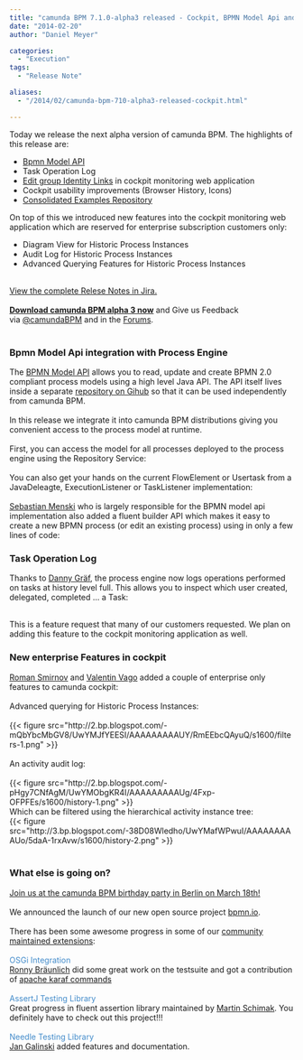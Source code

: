 ```yaml
---
title: "camunda BPM 7.1.0-alpha3 released - Cockpit, BPMN Model Api and Task Operation Log"
date: "2014-02-20"
author: "Daniel Meyer"

categories:
  - "Execution"
tags: 
  - "Release Note"

aliases:
  - "/2014/02/camunda-bpm-710-alpha3-released-cockpit.html"

---
```


<div>
Today we release the next alpha version of camunda BPM. The highlights of this release are:<br />
<ul>
<li><a href="http://docs.camunda.org/latest/guides/user-guide/#bpmn-model-api">Bpmn Model API</a></li>
<li>Task Operation Log</li>
<li><a href="https://app.camunda.com/jira/browse/CAM-1182">Edit group Identity Links</a> in&nbsp;cockpit monitoring web application</li>
<li>Cockpit usability improvements (Browser History, Icons)</li>
<li><a href="https://github.com/camunda/camunda-bpm-examples">Consolidated Examples Repository</a></li>
</ul>
<div>
On top of this we introduced new features into the cockpit monitoring web application which are reserved for enterprise subscription customers only:</div>
<ul>
<li>Diagram View for Historic Process Instances</li>
<li>Audit Log for Historic Process Instances</li>
<li>Advanced Querying Features for Historic Process Instances</li>
</ul>
<br />
<div>
<a href="https://app.camunda.com/jira/secure/ReleaseNote.jspa?projectId=10230&amp;version=13193">View the complete Relese Notes in Jira.</a></div>
<div>
<br /></div>
<div>
<b><a href="http://camunda.org/download/">Download camunda BPM alpha 3 now</a></b> and Give us Feedback via&nbsp;<a href="https://twitter.com/camundaBPM">@camundaBPM</a> and in the <a href="http://camunda.org/community/forum.html">Forums</a>.<br />
<br />
<a name='more'></a></div>
<h3>
Bpmn Model Api integration with Process Engine</h3>
<div>
The <a href="http://docs.camunda.org/latest/guides/user-guide/#bpmn-model-api">BPMN Model API</a> allows you to read, update and create BPMN 2.0 compliant process models using a high level Java API. The API itself lives inside a separate <a href="https://github.com/camunda/camunda-bpmn-model">repository on Gihub</a>&nbsp;so that it can be used independently from camunda BPM.</div>
<div>
<br /></div>
<div>
In this release we integrate it into camunda BPM distributions giving you convenient access to the process model at runtime.<br />
<br />
First, you can access the model for all processes deployed to the process engine using the Repository Service:<br />
<br />
<script src="https://gist.github.com/meyerdan/9112096.js"></script>
</div>
<div>
You can also get your hands on the current FlowElement or Usertask from a JavaDeleagte, ExecutionListener or TaskListener implementation:<br />
<br />
<script src="https://gist.github.com/meyerdan/9112186.js"></script>
</div>
<div>
<a href="https://github.com/menski">Sebastian Menski</a>&nbsp;who is largely responsible for the BPMN model api implementation also&nbsp;added a fluent builder API which makes it easy to create a new BPMN process (or edit an existing process) using in only a few lines of code:
<br />
<script src="https://gist.github.com/meyerdan/9112021.js"></script>
</div>
<h3>
Task Operation Log</h3>
Thanks to <a href="https://github.com/dgf">Danny Gräf</a>, the process engine now logs operations performed on tasks at history level full. This allows you to inspect which user created, delegated, completed ... a Task:<br />
<br />
<script src="https://gist.github.com/meyerdan/9112468.js"></script>

This is a feature request that many of our customers requested. We plan on adding this feature to the cockpit monitoring application as well.
<br />
<h3>
New enterprise Features in cockpit</h3>
<div>
<a href="https://github.com/romansmirnov">Roman Smirnov</a> and <a href="https://github.com/zeropaper">Valentin Vago</a>&nbsp;added a couple of enterprise only features to camunda cockpit:</div>
<div>
<br /></div>
<div>
Advanced querying for Historic Process Instances:<br />
<br />
{{< figure src="http://2.bp.blogspot.com/-mQbYbcMbGV8/UwYMJfYEESI/AAAAAAAAAUY/RmEEbcQAyuQ/s1600/filters-1.png" >}}
<div class="separator" style="clear: both; text-align: center;">
<br /></div>
<div class="separator" style="clear: both; text-align: left;">
An activity audit log:</div>
<div class="separator" style="clear: both; text-align: left;">
<br /></div>
{{< figure src="http://2.bp.blogspot.com/-pHgy7CNfAgM/UwYMObgKR4I/AAAAAAAAAUg/4Fxp-OFPFEs/s1600/history-1.png" >}}
<br />
Which can be filtered using the hierarchical activity instance tree:<br />
{{< figure src="http://3.bp.blogspot.com/-38D08Wledho/UwYMafWPwuI/AAAAAAAAAUo/5daA-1rxAvw/s1600/history-2.png" >}}
<br /></div>
<div>
<br /></div>
<h3>
What else is going on?</h3>
<div>
<a href="http://network.camunda.org/meetings/28">Join us at the camunda BPM birthday party in Berlin on March 18th!</a><br />
<br />
We announced the launch of our new open source project <a href="http://bpmn.io/">bpmn.io</a>.<br />
<br />
There has been some awesome progress in some of our <a href="http://docs.camunda.org/latest/guides/user-guide/#introduction-community-extensions">community maintained extensions</a>:<br />
<br />
<a href="https://github.com/camunda/camunda-bpm-platform-osgi" style="box-sizing: border-box; color: #428bca; text-decoration: none;">OSGi Integration</a><br />
<a href="https://github.com/rbraeunlich">Ronny Bräunlich</a> did some great work on the testsuite and got a contribution of <a href="https://github.com/camunda/camunda-bpm-platform-osgi/tree/master/camunda-bpm-karaf-commands">apache karaf commands</a><br />
<br />
<a href="https://github.com/camunda/camunda-bpm-assert" style="box-sizing: border-box; color: #428bca; text-decoration: none;">AssertJ Testing Library</a><br />
Great progress in fluent assertion library maintained by <a href="https://github.com/martinschimak">Martin Schimak</a>. You definitely have to check out this project!!!<br />
<br />
<a href="https://github.com/camunda/camunda-bpm-needle" style="box-sizing: border-box; color: #428bca; text-decoration: none;">Needle Testing Library</a><br />
<a href="https://github.com/jangalinski">Jan Galinski</a> added features and documentation.</div>
<div>
<br />
<br />
<br />
<br />
<br /></div>
</div>